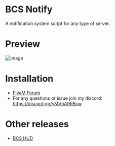 # BCS Notify
A notification system script for any type of server.

# Preview
![image](https://user-images.githubusercontent.com/116667373/228020974-26af86dd-7cea-4e67-a8b2-87f47c54f69e.png)

# Installation
- [FiveM Forum](https://forum.cfx.re/t/bcs-notify/5058625)
- For any questions or issue join my discord: https://discord.gg/yMV5A9RBcw.

# Other releases
- [BCS HUD](https://forum.cfx.re/t/bcs-hud-simple-hud-for-fivem-rp-servers/5057159)
